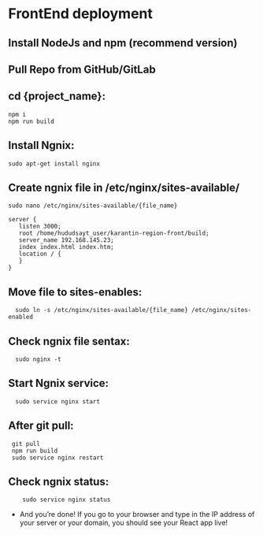 # FrontEnd deployment

## Install NodeJs and npm (recommend version) 

## Pull Repo from GitHub/GitLab

## cd {project_name}:
    npm i
    npm run build

## Install Ngnix:
    sudo apt-get install nginx

## Create ngnix file in /etc/nginx/sites-available/
    sudo nano /etc/nginx/sites-available/{file_name}
  
  ```
  server {
     listen 3000;
     root /home/hududsayt_user/karantin-region-front/build;
     server_name 192.168.145.23;
     index index.html index.htm;
     location / {
     }
  }
  ```
## Move file to sites-enables:
      sudo ln -s /etc/nginx/sites-available/{file_name} /etc/nginx/sites-enabled

## Check ngnix file sentax:
      sudo nginx -t

## Start Ngnix service:
      sudo service nginx start

## After git pull:
     git pull
     npm run build
     sudo service nginx restart

## Check ngnix status:
        sudo service nginx status


  - And you’re done! If you go to your browser and type in the IP address of your server or your domain, you should see your React app live!
